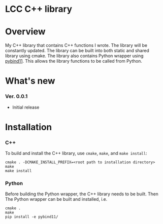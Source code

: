 # LCC C++ library

# Overview
My C++ library that contains C++ functions I wrote. The library will be constantly updated. The library can be built into both static and shared library using cmake. The library also contains Python wrapper using [pybind11](https://github.com/pybind/pybind11). This allows the library functions to be called from Python.

# What's new
### Ver. 0.0.1
* Initial release

# Installation
### C++
To build and install the C++ library, use `cmake`, `make`, and `make install`:
```
cmake . -DCMAKE_INSTALL_PREFIX=<root path to installation directory>
make
make install
```

### Python
Before building the Python wrapper, the C++ library needs to be built. Then The Python wrapper can be built and installed, i.e.
```
cmake .
make
pip install -e pybind11/
```
